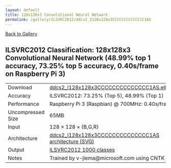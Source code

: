 ```yaml
---
layout: default
title: 128x128x3 Convolutional Neural Network
permalink: /gallery/ILSVRC2012/ddcs2_I128x128x3CCCCCCCCCCCCCC1AS
---
```


[Back to Gallery](/ELL/gallery)

## ILSVRC2012 Classification: 128x128x3 Convolutional Neural Network (48.99% top 1 accuracy, 73.25% top 5 accuracy, 0.40s/frame on Raspberry Pi 3)

<table class="table table-striped table-bordered">
    <tr>
        <td> Download </td>
        <td colspan="3"> <a href="https://github.com/Microsoft/ELL-models/raw/master/models/ILSVRC2012/ddcs2_I128x128x3CCCCCCCCCCCCCC1AS/ddcs2_I128x128x3CCCCCCCCCCCCCC1AS.ell.zip">ddcs2_I128x128x3CCCCCCCCCCCCCC1AS.ell.zip</a></td>
    </tr>
    <tr>
        <td> Accuracy </td>
        <td colspan="3"> ILSVRC2012: 73.25% (Top 5), 48.99% (Top 1) </td>
    </tr>
    <tr>
        <td> Performance </td>
        <td colspan="3"> Raspberry Pi 3 (Raspbian) @ 700MHz: 0.40s/frame </td>
    </tr>
    <tr>
        <td> Uncompressed Size </td>
        <td colspan="3"> 65MB </td>
    </tr>
    <tr>
        <td> Input </td>
        <td colspan="3"> 128 &times; 128 &times; {B,G,R} </td>
    </tr>
    <tr>
        <td> Architecture </td>
        <td>
            <a href="https://github.com/Microsoft/ELL-models/raw/master/models/ILSVRC2012/ddcs2_I128x128x3CCCCCCCCCCCCCC1AS/ddcs2_I128x128x3CCCCCCCCCCCCCC1AS.cntk.svg?sanitize=true" target="_blank">ddcs2_I128x128x3CCCCCCCCCCCCCC1AS architecture (SVG)</a>
        </td>
    </tr>
    <tr>
        <td> Output </td>
        <td colspan="3"> <a href="https://github.com/Microsoft/ELL-models/raw/master/models/ILSVRC2012/categories.txt">ILSVRC2012 1000 classes</a> </td>
    </tr>
    <tr>
        <td> Notes </td>
        <td colspan="3"> Trained by v-jlema@microsoft.com using CNTK 2.2 </td>
    </tr>
</table>

